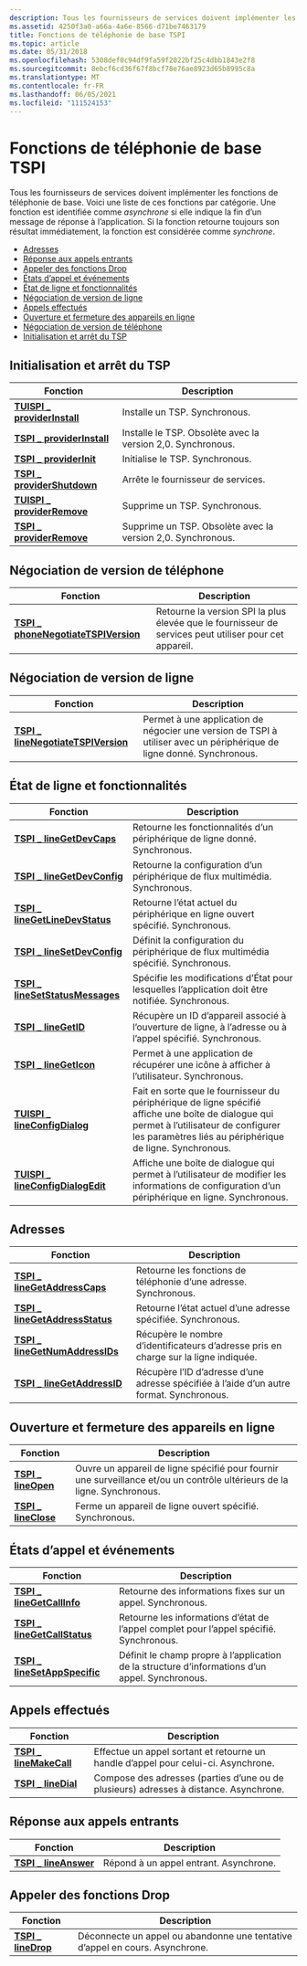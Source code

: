 ```yaml
---
description: Tous les fournisseurs de services doivent implémenter les fonctions de téléphonie de base.
ms.assetid: 4250f3a0-a66a-4a6e-8566-d71be7463179
title: Fonctions de téléphonie de base TSPI
ms.topic: article
ms.date: 05/31/2018
ms.openlocfilehash: 5308def0c94df9fa59f2022bf25c4dbb1843e2f8
ms.sourcegitcommit: 8ebcf6cd36f67f8bcf78e76ae8923d65b8995c8a
ms.translationtype: MT
ms.contentlocale: fr-FR
ms.lasthandoff: 06/05/2021
ms.locfileid: "111524153"
---
```

# <a name="tspi-basic-telephony-functions"></a>Fonctions de téléphonie de base TSPI

Tous les fournisseurs de services doivent implémenter les fonctions de téléphonie de base. Voici une liste de ces fonctions par catégorie. Une fonction est identifiée comme *asynchrone* si elle indique la fin d’un message de réponse à l’application. Si la fonction retourne toujours son résultat immédiatement, la fonction est considérée comme *synchrone*.

-   [Adresses](#addresses)
-   [Réponse aux appels entrants](#answering-incoming-calls)
-   [Appeler des fonctions Drop](#call-drop-functions)
-   [États d’appel et événements](#call-states-and-events)
-   [État de ligne et fonctionnalités](#line-status-and-capabilities)
-   [Négociation de version de ligne](#line-version-negotiation)
-   [Appels effectués](#making-calls)
-   [Ouverture et fermeture des appareils en ligne](#opening-and-closing-line-devices)
-   [Négociation de version de téléphone](#phone-version-negotiation)
-   [Initialisation et arrêt du TSP](#tsp-initialization-and-shutdown)

## <a name="tsp-initialization-and-shutdown"></a>Initialisation et arrêt du TSP



|  Fonction                                                         |   Description                                                        |
|-----------------------------------------------------------|-----------------------------------------------------------|
| [**TUISPI \_ providerInstall**](/windows/win32/api/tspi/nf-tspi-tuispi_providerinstall) | Installe un TSP. Synchronous.                              |
| [**TSPI \_ providerInstall**](/windows/win32/api/tspi/nf-tspi-tspi_providerinstall)     | Installe le TSP. Obsolète avec la version 2,0. Synchronous. |
| [**TSPI \_ providerInit**](/windows/win32/api/tspi/nf-tspi-tspi_providerinit)           | Initialise le TSP. Synchronous.                         |
| [**TSPI \_ providerShutdown**](/windows/win32/api/tspi/nf-tspi-tspi_providershutdown)   | Arrête le fournisseur de services.                          |
| [**TUISPI \_ providerRemove**](/windows/win32/api/tspi/nf-tspi-tuispi_providerremove)   | Supprime un TSP. Synchronous.                               |
| [**TSPI \_ providerRemove**](/windows/win32/api/tspi/nf-tspi-tspi_providerremove)       | Supprime un TSP. Obsolète avec la version 2,0. Synchronous.    |



 

## <a name="phone-version-negotiation"></a>Négociation de version de téléphone



|  Fonction                                                         |   Description                                                        |
|---------------------------------------------------------------------------|-----------------------------------------------------------------------------------------|
| [**TSPI \_ phoneNegotiateTSPIVersion**](/windows/win32/api/tspi/nf-tspi-tspi_phonenegotiatetspiversion) | Retourne la version SPI la plus élevée que le fournisseur de services peut utiliser pour cet appareil. |



 

## <a name="line-version-negotiation"></a>Négociation de version de ligne



|  Fonction                                                         |   Description                                                        |
|-------------------------------------------------------------------------|-------------------------------------------------------------------------------------------------|
| [**TSPI \_ lineNegotiateTSPIVersion**](/windows/win32/api/tspi/nf-tspi-tspi_linenegotiatetspiversion) | Permet à une application de négocier une version de TSPI à utiliser avec un périphérique de ligne donné. Synchronous. |



 

## <a name="line-status-and-capabilities"></a>État de ligne et fonctionnalités



|  Fonction                                                         |   Description                                                        |
|---------------------------------------------------------------------|----------------------------------------------------------------------------------------------------------------------------------------------------------------|
| [**TSPI \_ lineGetDevCaps**](/windows/win32/api/tspi/nf-tspi-tspi_linegetdevcaps)                 | Retourne les fonctionnalités d’un périphérique de ligne donné. Synchronous.                                                                                                  |
| [**TSPI \_ lineGetDevConfig**](/windows/win32/api/tspi/nf-tspi-tspi_linegetdevconfig)             | Retourne la configuration d’un périphérique de flux multimédia. Synchronous.                                                                                                   |
| [**TSPI \_ lineGetLineDevStatus**](/windows/win32/api/tspi/nf-tspi-tspi_linegetlinedevstatus)     | Retourne l’état actuel du périphérique en ligne ouvert spécifié. Synchronous.                                                                                         |
| [**TSPI \_ lineSetDevConfig**](/windows/win32/api/tspi/nf-tspi-tspi_linesetdevconfig)             | Définit la configuration du périphérique de flux multimédia spécifié. Synchronous.                                                                                      |
| [**TSPI \_ lineSetStatusMessages**](/windows/win32/api/tspi/nf-tspi-tspi_linesetstatusmessages)   | Spécifie les modifications d’État pour lesquelles l’application doit être notifiée. Synchronous.                                                                      |
| [**TSPI \_ lineGetID**](/windows/win32/api/tspi/nf-tspi-tspi_linegetid)                           | Récupère un ID d’appareil associé à l’ouverture de ligne, à l’adresse ou à l’appel spécifié. Synchronous.                                                                  |
| [**TSPI \_ lineGetIcon**](/windows/win32/api/tspi/nf-tspi-tspi_linegeticon)                       | Permet à une application de récupérer une icône à afficher à l’utilisateur. Synchronous.                                                                                |
| [**TUISPI \_ lineConfigDialog**](/windows/win32/api/tspi/nf-tspi-tuispi_lineconfigdialog)         | Fait en sorte que le fournisseur du périphérique de ligne spécifié affiche une boîte de dialogue qui permet à l’utilisateur de configurer les paramètres liés au périphérique de ligne. Synchronous. |
| [**TUISPI \_ lineConfigDialogEdit**](/windows/win32/api/tspi/nf-tspi-tuispi_lineconfigdialogedit) | Affiche une boîte de dialogue qui permet à l’utilisateur de modifier les informations de configuration d’un périphérique en ligne. Synchronous.                                                    |



 

## <a name="addresses"></a>Adresses



|  Fonction                                                         |   Description                                                        |
|-----------------------------------------------------------------|------------------------------------------------------------------------------------------|
| [**TSPI \_ lineGetAddressCaps**](/windows/win32/api/tspi/nf-tspi-tspi_linegetaddresscaps)     | Retourne les fonctions de téléphonie d’une adresse. Synchronous.                           |
| [**TSPI \_ lineGetAddressStatus**](/windows/win32/api/tspi/nf-tspi-tspi_linegetaddressstatus) | Retourne l’état actuel d’une adresse spécifiée. Synchronous.                              |
| [**TSPI \_ lineGetNumAddressIDs**](/windows/win32/api/tspi/nf-tspi-tspi_linegetnumaddressids) | Récupère le nombre d’identificateurs d’adresse pris en charge sur la ligne indiquée.             |
| [**TSPI \_ lineGetAddressID**](/windows/win32/api/tspi/nf-tspi-tspi_linegetaddressid)         | Récupère l’ID d’adresse d’une adresse spécifiée à l’aide d’un autre format. Synchronous. |



 

## <a name="opening-and-closing-line-devices"></a>Ouverture et fermeture des appareils en ligne



|  Fonction                                                         |   Description                                                        |
|-------------------------------------------|------------------------------------------------------------------------------------------------------------|
| [**TSPI \_ lineOpen**](/windows/win32/api/tspi/nf-tspi-tspi_lineopen)   | Ouvre un appareil de ligne spécifié pour fournir une surveillance et/ou un contrôle ultérieurs de la ligne. Synchronous. |
| [**TSPI \_ lineClose**](/windows/win32/api/tspi/nf-tspi-tspi_lineclose) | Ferme un appareil de ligne ouvert spécifié. Synchronous.                                                        |



 

## <a name="call-states-and-events"></a>États d’appel et événements



|  Fonction                                                         |   Description                                                        |
|-------------------------------------------------------------|-------------------------------------------------------------------------------------|
| [**TSPI \_ lineGetCallInfo**](/windows/win32/api/tspi/nf-tspi-tspi_linegetcallinfo)       | Retourne des informations fixes sur un appel. Synchronous.                                |
| [**TSPI \_ lineGetCallStatus**](/windows/win32/api/tspi/nf-tspi-tspi_linegetcallstatus)   | Retourne les informations d’état de l’appel complet pour l’appel spécifié. Synchronous.       |
| [**TSPI \_ lineSetAppSpecific**](/windows/win32/api/tspi/nf-tspi-tspi_linesetappspecific) | Définit le champ propre à l’application de la structure d’informations d’un appel. Synchronous. |



 

## <a name="making-calls"></a>Appels effectués



|  Fonction                                                         |   Description                                                        |
|-------------------------------------------------|------------------------------------------------------------------------|
| [**TSPI \_ lineMakeCall**](/windows/win32/api/tspi/nf-tspi-tspi_linemakecall) | Effectue un appel sortant et retourne un handle d’appel pour celui-ci. Asynchrone. |
| [**TSPI \_ lineDial**](/windows/win32/api/tspi/nf-tspi-tspi_linedial)         | Compose des adresses (parties d’une ou de plusieurs) adresses à distance. Asynchrone.         |



 

## <a name="answering-incoming-calls"></a>Réponse aux appels entrants



|  Fonction                                                         |   Description                                                        |
|---------------------------------------------|-----------------------------------------|
| [**TSPI \_ lineAnswer**](/windows/win32/api/tspi/nf-tspi-tspi_lineanswer) | Répond à un appel entrant. Asynchrone. |



 

## <a name="call-drop-functions"></a>Appeler des fonctions Drop



|  Fonction                                                         |   Description                                                        |
|-----------------------------------------|---------------------------------------------------------------------------|
| [**TSPI \_ lineDrop**](/windows/win32/api/tspi/nf-tspi-tspi_linedrop) | Déconnecte un appel ou abandonne une tentative d’appel en cours. Asynchrone. |



 

 

 
